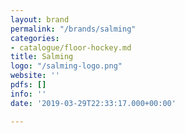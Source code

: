 ```yaml
---
layout: brand
permalink: "/brands/salming"
categories:
- catalogue/floor-hockey.md
title: Salming
logo: "/salming-logo.png"
website: ''
pdfs: []
info: ''
date: '2019-03-29T22:33:17.000+00:00'

---
```

